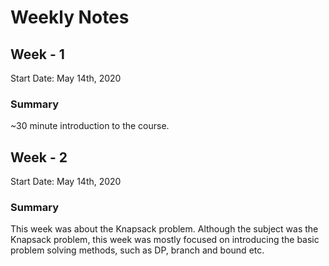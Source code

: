 # Weekly Notes

## Week - 1

Start Date: May 14th, 2020

### Summary

~30 minute introduction to the course.

## Week - 2

Start Date: May 14th, 2020

### Summary

This week was about the Knapsack problem.
Although the subject was the Knapsack problem, this week was mostly focused on introducing the basic problem
solving methods, such as DP, branch and bound etc.
